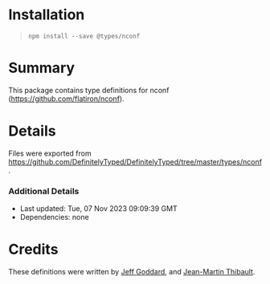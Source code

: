 # Installation
> `npm install --save @types/nconf`

# Summary
This package contains type definitions for nconf (https://github.com/flatiron/nconf).

# Details
Files were exported from https://github.com/DefinitelyTyped/DefinitelyTyped/tree/master/types/nconf.

### Additional Details
 * Last updated: Tue, 07 Nov 2023 09:09:39 GMT
 * Dependencies: none

# Credits
These definitions were written by [Jeff Goddard](https://github.com/jedigo), and [Jean-Martin Thibault](https://github.com/jmthibault).
